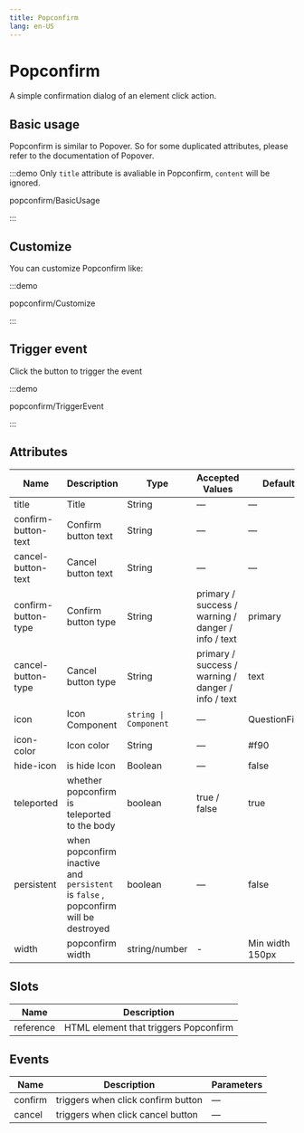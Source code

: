 ```yaml
---
title: Popconfirm
lang: en-US
---
```


# Popconfirm

A simple confirmation dialog of an element click action.

## Basic usage

Popconfirm is similar to Popover. So for some duplicated attributes, please refer to the documentation of Popover.

:::demo Only `title` attribute is avaliable in Popconfirm, `content` will be ignored.

popconfirm/BasicUsage

:::

## Customize

You can customize Popconfirm like:

:::demo

popconfirm/Customize

:::

## Trigger event

Click the button to trigger the event

:::demo

popconfirm/TriggerEvent

:::

## Attributes

| Name                | Description                                                                         | Type                  | Accepted Values                                    | Default         |
| ------------------- | ----------------------------------------------------------------------------------- | --------------------- | -------------------------------------------------- | --------------- |
| title               | Title                                                                               | String                | —                                                  | —               |
| confirm-button-text | Confirm button text                                                                 | String                | —                                                  | —               |
| cancel-button-text  | Cancel button text                                                                  | String                | —                                                  | —               |
| confirm-button-type | Confirm button type                                                                 | String                | primary / success / warning / danger / info / text | primary         |
| cancel-button-type  | Cancel button type                                                                  | String                | primary / success / warning / danger / info / text | text            |
| icon                | Icon Component                                                                      | `string \| Component` | —                                                  | QuestionFilled  |
| icon-color          | Icon color                                                                          | String                | —                                                  | #f90            |
| hide-icon           | is hide Icon                                                                        | Boolean               | —                                                  | false           |
| teleported          | whether popconfirm is teleported to the body                                        | boolean               | true / false                                       | true            |
| persistent          | when popconfirm inactive and `persistent` is `false` , popconfirm will be destroyed | boolean               | —                                                  | false           |
| width               | popconfirm width                                                                    | string/number         | -                                                  | Min width 150px |

## Slots

| Name      | Description                           |
| --------- | ------------------------------------- |
| reference | HTML element that triggers Popconfirm |

## Events

| Name    | Description                        | Parameters |
| ------- | ---------------------------------- | ---------- |
| confirm | triggers when click confirm button | —          |
| cancel  | triggers when click cancel button  | —          |
